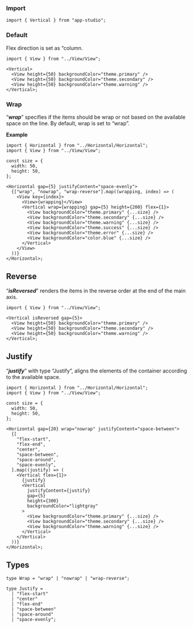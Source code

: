 ### **Import**

```tsx static
import { Vertical } from "app-studio";
```

### **Default**

Flex direction is set as “column.

```tsx
import { View } from "../View/View";

<Vertical>
  <View height={50} backgroundColor="theme.primary" />
  <View height={50} backgroundColor="theme.secondary" />
  <View height={50} backgroundColor="theme.warning" />
</Vertical>;
```

### **Wrap**

“**_wrap_**” specifies if the items should be wrap or not based on the available space on the line. By default, wrap is set to “wrap”.

**Example**

```tsx
import { Horizontal } from "../Horizontal/Horizontal";
import { View } from "../View/View";

const size = {
  width: 50,
  height: 50,
};

<Horizontal gap={5} justifyContent="space-evenly">
  {["wrap", "nowrap", "wrap-reverse"].map((wrapping, index) => (
    <View key={index}>
      <View>{wrapping}</View>
      <Vertical wrap={wrapping} gap={5} height={200} flex={1}>
        <View backgroundColor="theme.primary" {...size} />
        <View backgroundColor="theme.secondary" {...size} />
        <View backgroundColor="theme.warning" {...size} />
        <View backgroundColor="theme.success" {...size} />
        <View backgroundColor="theme.error" {...size} />
        <View backgroundColor="color.blue" {...size} />
      </Vertical>
    </View>
  ))}
</Horizontal>;
```

## **Reverse**

“**_isReversed_**” renders the items in the reverse order at the end of the main axis.

```tsx
import { View } from "../View/View";

<Vertical isReversed gap={5}>
  <View height={50} backgroundColor="theme.primary" />
  <View height={50} backgroundColor="theme.secondary" />
  <View height={50} backgroundColor="theme.warning" />
</Vertical>;
```

## **Justify**

“**_justify_**” with type “Justify”, aligns the elements of the container according to the available space.

```tsx
import { Horizontal } from "../Horizontal/Horizontal";
import { View } from "../View/View";

const size = {
  width: 50,
  height: 50,
};

<Horizontal gap={20} wrap="nowrap" justifyContent="space-between">
  {[
    "flex-start",
    "flex-end",
    "center",
    "space-between",
    "space-around",
    "space-evenly",
  ].map((justify) => (
    <Vertical flex={1}>
      {justify}
      <Vertical
        justifyContent={justify}
        gap={5}
        height={300}
        backgroundColor="lightgray"
      >
        <View backgroundColor="theme.primary" {...size} />
        <View backgroundColor="theme.secondary" {...size} />
        <View backgroundColor="theme.warning" {...size} />
      </Vertical>
    </Vertical>
  ))}
</Horizontal>;
```

## **Types**

```tsx static
type Wrap = "wrap" | "nowrap" | "wrap-reverse";
```

```tsx static
type Justify =
  | "flex-start"
  | "center"
  | "flex-end"
  | "space-between"
  | "space-around"
  | "space-evenly";
```
